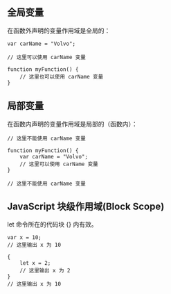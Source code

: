 ## 全局变量 ##
在函数外声明的变量作用域是全局的：

    var carName = "Volvo";
     
    // 这里可以使用 carName 变量
     
    function myFunction() {
    	// 这里也可以使用 carName 变量
    }


## 局部变量 ##
在函数内声明的变量作用域是局部的（函数内）：

    // 这里不能使用 carName 变量
     
    function myFunction() {
    	var carName = "Volvo";
    	// 这里可以使用 carName 变量
    }
     
    // 这里不能使用 carName 变量


## JavaScript 块级作用域(Block Scope) ##

 let 命令所在的代码块 {} 内有效。

    var x = 10;
    // 这里输出 x 为 10

    { 
	    let x = 2;
	    // 这里输出 x 为 2
    }
    // 这里输出 x 为 10